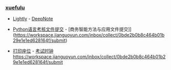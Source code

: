 ### **[xuefulu](http://xuefulu.com/)**

+ [Lightly](https://lightly.teamcode.com/login) - [DeepNote](https://deepnote.com/sign-in)

+ [Python语言考核文件提交](https://workspace.jianguoyun.com/inbox/collect/11b202b81650448bbf2733b1dd6586ef/submit) - [商务智能方法与应用文件提交]](https://workspace.jianguoyun.com/inbox/collect/0bde2b0b8c464b01b29e1e1ed628164f/submit)

+ [打印座位](https://508cst.gcu.edu.cn/seat) - [考试时钟](http://508cst.gcu.edu.cn/clock/)https://workspace.jianguoyun.com/inbox/collect/0bde2b0b8c464b01b29e1e1ed628164f/submit
